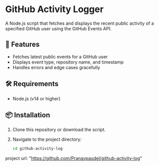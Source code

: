# GitHub Activity Logger

A Node.js script that fetches and displays the recent public activity of a specified GitHub user using the GitHub Events API.

## 🚀 Features

- Fetches latest public events for a GitHub user
- Displays event type, repository name, and timestamp
- Handles errors and edge cases gracefully
## 🛠️ Requirements

- Node.js (v14 or higher)

## 📦 Installation

1. Clone this repository or download the script.
2. Navigate to the project directory:

   ```bash
   cd github-activity-log

  project url: "https://github.com/Pranavpaudel/github-activity-log"
